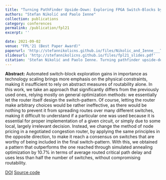 ```yaml
---
title: "Turning PathFinder Upside-Down: Exploring FPGA Switch-Blocks by Negotiating Switch Presence"
authors: "Stefan Nikolić and Paolo Ienne"
collection: publications
category: conferences
permalink: /publication/fpl21
excerpt: ''

date: 2021-09-02
venue: "FPL'21 (Best Paper Award)"
paperurl: 'http://stefannikolicns.github.io/files/Nikolic_and_Ienne___Turning_PathFinder_Upside_Down_Exploring_FPGA_Switch_Blocks_by_Negotiating_Switch_Presence___2021.pdf' 
slidesurl: 'http://stefannikolicns.github.io/files/fpl21_slides.pdf'
citation: 'Stefan Nikolić and Paolo Ienne. Turning pathfinder upside-down: Exploring FPGA switch-blocks by negotiating switch presence. In Proceedings of the 31st International Conference on Field-Programmable Logic and Applications (FPL), pages 225–33, 9 2021'
---
```


**Abstract:** Automated switch-block exploration gains in importance as technology scaling brings more emphasis on the physical constraints, making it insufficient to rely on abstract measures of routability alone. In this work, we take an approach that significantly differs from the previously used ones, relying mostly on general optimization methods: we essentially let the router itself design the switch-pattern. Of course, letting the router make arbitrary choices would be rather ineffective, as there would be nothing to prevent it from spreading routes over many different switches, making it difficult to understand if a particular one was used because it is essential for proper implementation of a given circuit, or simply due to some local, largely irrelevant decision. Instead, we change the method of node pricing in a negotiated congestion router, by applying the same principles in the opposite direction, to make it reach a consensus on switches that are worthy of being included in the final switch-pattern. With this, we obtained a pattern that outperforms the one reached through simulated annealing optimization by 10.7% in terms of average routed critical path delay and uses less than half the number of switches, without compromising routability. 

[DOI](https://doi.org/10.1109/FPL53798.2021.00044)
[Source code](https://github.com/EPFL-LAP/fpl21-avalanche)
